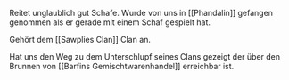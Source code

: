 Reitet unglaublich gut Schafe. Wurde von uns in [[Phandalin]] gefangen genommen als er gerade mit einem Schaf gespielt hat.

Gehört dem [[Sawplies Clan]] Clan an.

Hat uns den Weg zu dem Unterschlupf seines Clans gezeigt der über den Brunnen von [[Barfins Gemischtwarenhandel]] erreichbar ist.